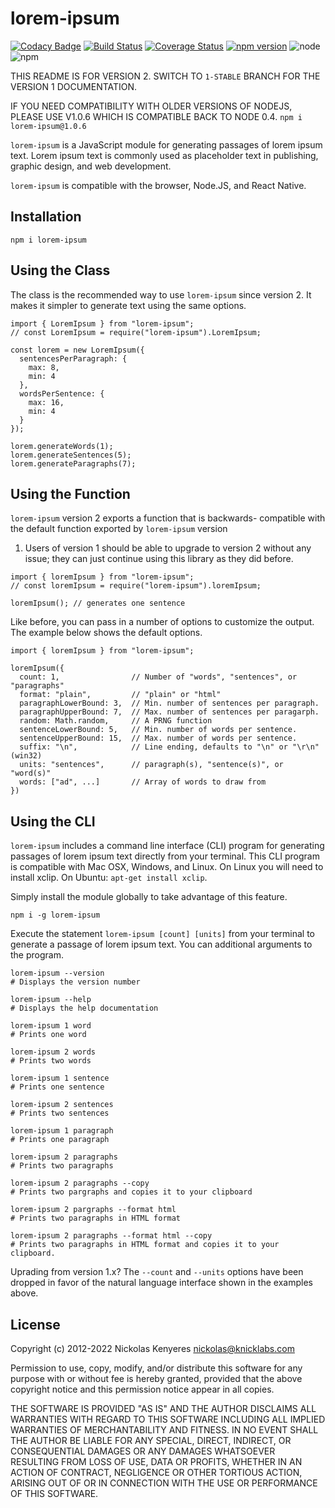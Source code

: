 # lorem-ipsum

[![Codacy Badge](https://app.codacy.com/project/badge/Grade/a0984231f0ac46efa617cf401964f8b6)](https://www.codacy.com/gh/knicklabs/lorem-ipsum.js/dashboard?utm_source=github.com&amp;utm_medium=referral&amp;utm_content=knicklabs/lorem-ipsum.js&amp;utm_campaign=Badge_Grade)
[![Build Status](https://travis-ci.org/knicklabs/lorem-ipsum.js.svg?branch=master)](https://travis-ci.org/knicklabs/lorem-ipsum.js) [![Coverage Status](https://coveralls.io/repos/github/knicklabs/lorem-ipsum.js/badge.svg?branch=master)](https://coveralls.io/github/knicklabs/lorem-ipsum.js?branch=master) [![npm version](https://badge.fury.io/js/lorem-ipsum.svg)](https://badge.fury.io/js/lorem-ipsum) ![node](https://img.shields.io/badge/node-8x-blue.svg) ![npm](https://img.shields.io/badge/npm-5x-blue.svg)

THIS README IS FOR VERSION 2. SWITCH TO `1-STABLE` BRANCH FOR THE
VERSION 1 DOCUMENTATION.

IF YOU NEED COMPATIBILITY WITH OLDER VERSIONS OF NODEJS, PLEASE USE V1.0.6 WHICH IS 
COMPATIBLE BACK TO NODE 0.4. `npm i lorem-ipsum@1.0.6`

`lorem-ipsum` is a JavaScript module for generating passages of lorem
ipsum text. Lorem ipsum text is commonly used as placeholder text in
publishing, graphic design, and web development.

`lorem-ipsum` is compatible with the browser, Node.JS, and React Native.

## Installation

```
npm i lorem-ipsum
```

## Using the Class

The class is the recommended way to use `lorem-ipsum` since version 2.
It makes it simpler to generate text using the same options.

```
import { LoremIpsum } from "lorem-ipsum";
// const LoremIpsum = require("lorem-ipsum").LoremIpsum;

const lorem = new LoremIpsum({
  sentencesPerParagraph: {
    max: 8,
    min: 4
  },
  wordsPerSentence: {
    max: 16,
    min: 4
  }
});

lorem.generateWords(1);
lorem.generateSentences(5);
lorem.generateParagraphs(7);
```

## Using the Function

`lorem-ipsum` version 2 exports a function that is backwards-
compatible with the default function exported by `lorem-ipsum` version
1. Users of version 1 should be able to upgrade to version 2 without 
any issue; they can just continue using this library as they did before.

```
import { loremIpsum } from "lorem-ipsum";
// const loremIpsum = require("lorem-ipsum").loremIpsum;

loremIpsum(); // generates one sentence
```

Like before, you can pass in a number of options to customize the output.
The example below shows the default options.

```
import { loremIpsum } from "lorem-ipsum";

loremIpsum({
  count: 1,                // Number of "words", "sentences", or "paragraphs"
  format: "plain",         // "plain" or "html"
  paragraphLowerBound: 3,  // Min. number of sentences per paragraph.
  paragraphUpperBound: 7,  // Max. number of sentences per paragarph.
  random: Math.random,     // A PRNG function
  sentenceLowerBound: 5,   // Min. number of words per sentence.
  sentenceUpperBound: 15,  // Max. number of words per sentence.
  suffix: "\n",            // Line ending, defaults to "\n" or "\r\n" (win32)
  units: "sentences",      // paragraph(s), "sentence(s)", or "word(s)"
  words: ["ad", ...]       // Array of words to draw from
})
```

## Using the CLI

`lorem-ipsum` includes a command line interface (CLI) program for generating 
passages of lorem ipsum text directly from your terminal. This CLI program 
is compatible with Mac OSX, Windows, and Linux. On Linux you will need to 
install xclip. On Ubuntu: `apt-get install xclip`.

Simply install the module globally to take advantage of this feature.

```
npm i -g lorem-ipsum
```

Execute the statement `lorem-ipsum [count] [units]` from your terminal to
generate a passage of lorem ipsum text. You can additional arguments to
the program.

```
lorem-ipsum --version
# Displays the version number

lorem-ipsum --help
# Displays the help documentation

lorem-ipsum 1 word
# Prints one word

lorem-ipsum 2 words
# Prints two words

lorem-ipsum 1 sentence
# Prints one sentence

lorem-ipsum 2 sentences
# Prints two sentences

lorem-ipsum 1 paragraph
# Prints one paragraph

lorem-ipsum 2 paragraphs
# Prints two paragraphs

lorem-ipsum 2 paragraphs --copy
# Prints two pargraphs and copies it to your clipboard

lorem-ipsum 2 pargraphs --format html
# Prints two paragraphs in HTML format

lorem-ipsum 2 paragraphs --format html --copy
# Prints two paragraphs in HTML format and copies it to your clipboard.
```

Uprading from version 1.x? The `--count` and `--units` options have been 
dropped in favor of the natural language interface shown in the examples
above.

## License

Copyright (c) 2012-2022 Nickolas Kenyeres <nickolas@knicklabs.com>

Permission to use, copy, modify, and/or distribute this software for any
purpose with or without fee is hereby granted, provided that the above
copyright notice and this permission notice appear in all copies.

THE SOFTWARE IS PROVIDED "AS IS" AND THE AUTHOR DISCLAIMS ALL WARRANTIES
WITH REGARD TO THIS SOFTWARE INCLUDING ALL IMPLIED WARRANTIES OF
MERCHANTABILITY AND FITNESS. IN NO EVENT SHALL THE AUTHOR BE LIABLE FOR
ANY SPECIAL, DIRECT, INDIRECT, OR CONSEQUENTIAL DAMAGES OR ANY DAMAGES
WHATSOEVER RESULTING FROM LOSS OF USE, DATA OR PROFITS, WHETHER IN AN
ACTION OF CONTRACT, NEGLIGENCE OR OTHER TORTIOUS ACTION, ARISING OUT OF
OR IN CONNECTION WITH THE USE OR PERFORMANCE OF THIS SOFTWARE.
